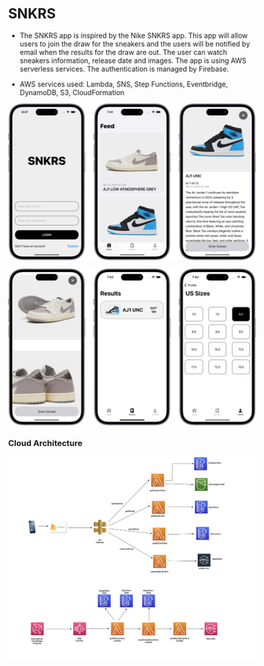 # SNKRS

- The SNKRS app is inspired by the Nike SNKRS app. This app will allow users to join the draw for the sneakers and the users will be notified by email when the results for the draw are out. The user can watch sneakers information, release date and images. The app is using AWS serverless services. The authentication is managed by Firebase.

- AWS services used: Lambda, SNS, Step Functions, Eventbridge, DynamoDB, S3, CloudFormation

![ss1](https://github.com/MayankPatel85/Cloud-Term/blob/main/images/Group%201-3.png)

![ss2](https://github.com/MayankPatel85/Cloud-Term/blob/main/images/Group%202-3.png)

### Cloud Architecture

![cloud-architecture](https://github.com/MayankPatel85/Cloud-Term/blob/main/images/Architecture.png)